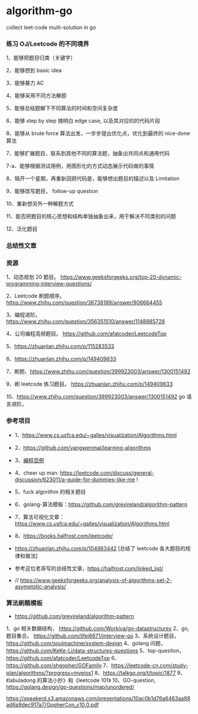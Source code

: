 # algorithm-go
collect leet-code multi-solution in go

### 练习 OJ/Leetcode 的不同境界

1、能够把题目归类（关键字）

2、能够想到 basic idea 

3、能够暴力 AC  

4、能够采用不同方法解题

5、能够总结题解下不同算法的时间和空间复杂度

6、能够 step by step 搞明白 edge case, 以及其对应的的代码片段

8、能够从 brute force 算法出发，一步步提出优化点，优化到最终的 nice-done 算法

7、能够扩展题目，联系到其他不同的算法题，抽象出共同点和通用代码

7-a、能够根据测试用例，用图形化的方式动态展示代码做的事情

8、隔开一个星期，再重新回顾代码是，能够想出题目的描述以及 Limitation 

9、能够改写题目， follow-up question

10、重新想另外一种解题方式

11、能否把题目的核心思想和结构单独抽象出来，用于解决不同类别的问题

12、泛化题目

### 总结性文章

### 资源
1、动态规划 20 题目。 https://www.geeksforgeeks.org/top-20-dynamic-programming-interview-questions/

2、Leetcode 刷题顺序。 https://www.zhihu.com/question/36738189/answer/908664455

3、编程进阶。https://www.zhihu.com/question/356351510/answer/1148885728

4、公司编程高频题目。 https://github.com/afatcoder/LeetcodeTop

5、https://zhuanlan.zhihu.com/p/115283533

6、https://zhuanlan.zhihu.com/p/149409633

7、刷题、https://www.zhihu.com/question/399923003/answer/1300151492

9、刷 leetcode 练习题目。 https://zhuanlan.zhihu.com/p/149409633

10、https://www.zhihu.com/question/399923003/answer/1300151492 go 语言进阶。

### 参考项目
- 1、https://www.cs.usfca.edu/~galles/visualization/Algorithms.html
- 2、https://github.com/yangwenmai/learning-algorithms
- 3、[编程百例](https://www.zybuluo.com/Gestapo/note/32082)
- 4、cheer up man: https://leetcode.com/discuss/general-discussion/623011/a-guide-for-dummies-like-me !
- 5、fuck algorithm 的相关题目 
- 6、golang-算法模板：https://github.com/greyireland/algorithm-pattern
- 7、算法可视化文章：https://www.cs.usfca.edu/~galles/visualization/Algorithms.html
- 8、https://books.halfrost.com/leetcode/

- https://zhuanlan.zhihu.com/p/104983442 [总结了 leetcode 各大题目的规律和做法]

- 参考这位老哥写的总结性文章，https://halfrost.com/linked_list/

- // https://www.geeksforgeeks.org/analysis-of-algorithms-set-2-asymptotic-analysis/

### 算法刷题模板
- https://github.com/greyireland/algorithm-pattern

1、go 相关数据结构， https://github.com/Workiva/go-datastructures 
2、go, 题目集合。 https://github.com/lifei6671/interview-go
3、系统设计题目， https://github.com/soulmachine/system-design 
4、golang 问题， https://github.com/KeKe-Li/data-structures-questions 
5、top-quesiton， https://github.com/afatcoder/LeetcodeTop 
6、https://github.com/shgopher/GOFamily
7、https://leetcode-cn.com/study-plan/algorithms/?progress=myeios1 
8、https://talkgo.org/t/topic/1877
9、《labuladong 的算法小抄》和《leetcode 101》
10、GO-question, https://golang.design/go-questions/map/unordered/

https://speakerd.s3.amazonaws.com/presentations/10ac0b1d76a6463aa98ad6a9dec917a7/GopherCon_v10.0.pdf
